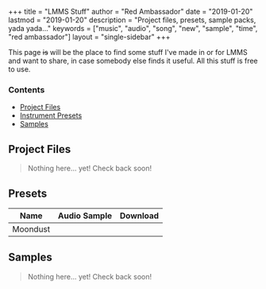 +++
title = "LMMS Stuff"
author = "Red Ambassador"
date = "2019-01-20"
lastmod = "2019-01-20"
description = "Project files, presets, sample packs, yada yada..."
keywords = ["music", "audio", "song", "new", "sample", "time", "red ambassador"]
layout = "single-sidebar"
+++

This page ~~is~~ will be the place to find some stuff I've made in or for LMMS
and want to share, in case somebody else finds it useful. All this stuff is
free to use.

### Contents

* [Project Files](#project-files)
* [Instrument Presets](#presets)
* [Samples](#samples)

## Project Files

> Nothing here... yet! Check back soon!

## Presets

| Name            | Audio Sample                              | Download |
|-----------------|-------------------------------------------|----------|
| Moondust        | [<i class="fas fa-file-audio fa-lg"></i>](https://drive.google.com/uc?export=download&id=14qiMASTf1nRSTwDseMr3dk_8N5N2NAuo) | [<i class="fas fa-file-download fa-lg"></i>](https://drive.google.com/uc?export=download&id=1U_k4H2VVZJxxyJnfHy9YREvQIHY8JgTS) |


## Samples

> Nothing here... yet! Check back soon!

